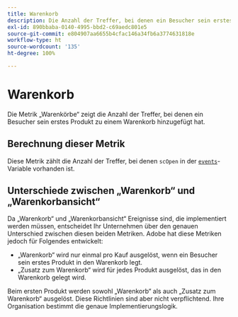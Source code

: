 ```yaml
---
title: Warenkorb
description: Die Anzahl der Treffer, bei denen ein Besucher sein erstes Produkt einem Warenkorb hinzugefügt hat.
exl-id: 890bbaba-0140-4995-bbd2-c69aedc801e5
source-git-commit: e804907aa6655b4cfac146a34fb6a3774631818e
workflow-type: ht
source-wordcount: '135'
ht-degree: 100%

---
```


# Warenkorb

Die Metrik „Warenkörbe“ zeigt die Anzahl der Treffer, bei denen ein Besucher sein erstes Produkt zu einem Warenkorb hinzugefügt hat.

## Berechnung dieser Metrik

Diese Metrik zählt die Anzahl der Treffer, bei denen `scOpen` in der [`events`](/help/implement/vars/page-vars/events/events-overview.md)-Variable vorhanden ist.

## Unterschiede zwischen „Warenkorb“ und „Warenkorbansicht“

Da „Warenkorb“ und „Warenkorbansicht“ Ereignisse sind, die implementiert werden müssen, entscheidet Ihr Unternehmen über den genauen Unterschied zwischen diesen beiden Metriken. Adobe hat diese Metriken jedoch für Folgendes entwickelt:

* „Warenkorb“ wird nur einmal pro Kauf ausgelöst, wenn ein Besucher sein erstes Produkt in den Warenkorb legt.
* „Zusatz zum Warenkorb“ wird für jedes Produkt ausgelöst, das in den Warenkorb gelegt wird.

Beim ersten Produkt werden sowohl „Warenkorb“ als auch „Zusatz zum Warenkorb“ ausgelöst. Diese Richtlinien sind aber nicht verpflichtend. Ihre Organisation bestimmt die genaue Implementierungslogik.
